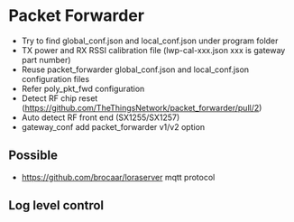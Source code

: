 # Packet Forwarder

+ Try to find global_conf.json and local_conf.json under program folder
+ TX power and RX RSSI calibration file (lwp-cal-xxx.json xxx is gateway part number)
+ Reuse packet_forwarder global_conf.json and local_conf.json configuration files
+ Refer poly_pkt_fwd configuration
+ Detect RF chip reset (https://github.com/TheThingsNetwork/packet_forwarder/pull/2)
+ Auto detect RF front end (SX1255/SX1257)
+ gateway_conf add packet_forwarder v1/v2 option

## Possible
+ https://github.com/brocaar/loraserver mqtt protocol

## Log level control

